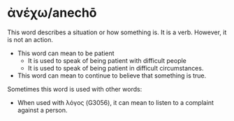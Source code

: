 # ἀνέχω/anechō
This word describes a situation or how something is. It is a verb. However, it is not an action.
* This word can mean to be patient
    * It is used to speak of being patient with difficult people
    * It is used to speak of being patient in difficult circumstances.
* This word can mean to continue to believe that something is true.

Sometimes this word is used with other words:
* When used with λόγος (G3056), it can mean to listen to a  complaint against a person.
